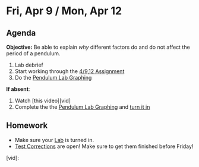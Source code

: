 Fri, Apr 9 / Mon, Apr 12
==================

Agenda
---------
**Objective:** Be able to explain *why* different factors do and do not affect the period of a pendulum.

1. Lab debrief
2. Start working through the [4/9,12 Assignment][assmt]
3. Do the [Pendulum Lab Graphing][graph]


**If absent**: 
1. Watch [this video][vid] 
2. Complete the the [Pendulum Lab Graphing][labpaper] and [turn it in][graph]


Homework 
-------------
- Make sure your [Lab][lab] is turned in.
- [Test Corrections][correct] are open!  Make sure to get them finished before Friday!

[correct]: https://avon.schoology.com/assignment/4835420000/
[lab]: https://avon.schoology.com/assignment/4841068270/
[assmt]: https://avon.schoology.com/assignment/4844824672/
[graph]: https://avon.schoology.com/course/2624603689/assessments/4846780655
[labpaper]: https://avon.schoology.com/course/2624603689/materials/gp/4846832816
[vid]: 
<!--stackedit_data:
eyJoaXN0b3J5IjpbLTE1MDUzNTk0NDgsLTEzODg4ODA3MzYsLT
E0ODcxMjYyMzksLTIwNjQxNDA2NjYsMTI3NDE1MjE4MywtMjA2
MzQ2NjgzNCwtMTg4ODQ4NjM2LC01MTI4NTQyMDgsLTE5NjUwND
AwNTUsLTMxODY4MDcyNiwxNTk4ODE1MjM4LDExODc5MjU5MzYs
NzAyMzk0OTI4LDYyOTIzNzc2LDE3NjgyMTU3OSwtMTkwMzE2OD
g1MSwtNDkwODM2MjQsLTIxMDM5NzI1OTEsMTE0MTU0NTAyNywx
ODA2MDc3MTE5XX0=
-->
